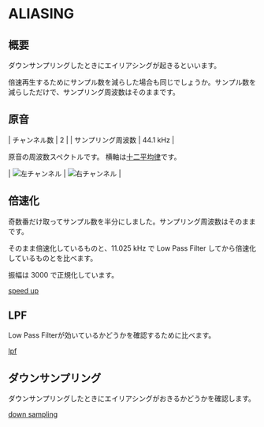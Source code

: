 ALIASING
========

概要
----

ダウンサンプリングしたときにエイリアシングが起きるといいます。

倍速再生するためにサンプル数を減らした場合も同じでしょうか。サンプル数を減らしただけで、サンプリング周波数はそのままです。

原音
----

| チャンネル数       |        2 |
| サンプリング周波数 | 44.1 kHz |

原音の周波数スペクトルです。
横軸は[十二平均律](http://ja.wikipedia.org/wiki/平均律)です。

| ![左チャンネル](//purasi-bo.me/image/aliasing/base.d/left.gif) | ![右チャンネル](//purasi-bo.me/image/aliasing/base.d/right.gif) |

倍速化
------

奇数番だけ取ってサンプル数を半分にしました。サンプリング周波数はそのままです。

そのまま倍速化しているものと、11.025 kHz で Low Pass Filter してから倍速化しているものとを比べます。

振幅は 3000 で正規化しています。

[speed up](speed_up.md)

LPF
---

Low Pass Filterが効いているかどうかを確認するために比べます。

[lpf](lpf.md)

ダウンサンプリング
------------------

ダウンサンプリングしたときにエイリアシングがおきるかどうかを確認します。

[down sampling](down_sampling.md)
